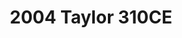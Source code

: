 ---
layout: single
title: "2004 Taylor 310CE"
header:
    image: /assets/images/guitars/
    teaser: /assets/images/guitars/
---